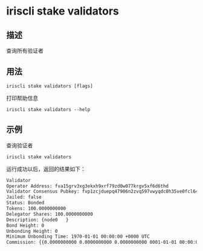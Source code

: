 # iriscli stake validators

## 描述

查询所有验证者

## 用法

```
iriscli stake validators [flags]
```
打印帮助信息
```
iriscli stake validators --help
```

## 示例

查询验证者
```
iriscli stake validators
```

运行成功以后，返回的结果如下：

```txt
Validator
Operator Address: fva15grv3xg3ekxh9xrf79zd0w077krgv5xf6d6thd
Validator Consensus Pubkey: fvp1zcjduepq47906n2zvq597vwyqdc0h35ve0fcl64hwqs9xw5fg67zj4g658aqyuhepj
Jailed: false
Status: Bonded
Tokens: 100.0000000000
Delegator Shares: 100.0000000000
Description: {node0   }
Bond Height: 0
Unbonding Height: 0
Minimum Unbonding Time: 1970-01-01 00:00:00 +0000 UTC
Commission: {{0.0000000000 0.0000000000 0.0000000000 0001-01-01 00:00:00 +0000 UTC}}
```
